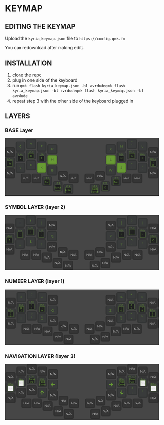 # KEYMAP
## EDITING THE KEYMAP
Upload the ```kyria_keymap.json``` file to ```https://config.qmk.fm```

You can redownload after making edits

## INSTALLATION

1) clone the repo
2) plug in one side of the keyboard
3) run ```qmk flash kyria_keymap.json -bl avrdudeqmk flash kyria_keymap.json -bl avrdudeqmk flash kyria_keymap.json -bl avrdude```
4) repeat step 3 with the other side of the keyboard plugged in

## LAYERS
### BASE Layer

![base layer](images/base.png)

### SYMBOL LAYER (layer 2)

![symbol layer](images/symbol.png)

### NUMBER LAYER (layer 1)

![number layer](images/number.png)

### NAVIGATION LAYER (layer 3)

![navigation layer](images/navigation.png)
